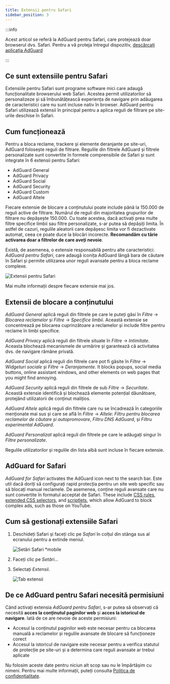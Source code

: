 ```yaml
---
title: Extensii pentru Safari
sidebar_position: 3
---
```


:::info

Acest articol se referă la AdGuard pentru Safari, care protejează doar browserul dvs. Safari. Pentru a vă proteja întregul dispozitiv, [descărcați aplicația AdGuard](https://agrd.io/download-kb-adblock)

:::

## Ce sunt extensiile pentru Safari

Extensiile pentru Safari sunt programe software mici care adaugă funcționalitate browserului web Safari. Acestea permit utilizatorilor să personalizeze și să îmbunătățească experiența de navigare prin adăugarea de caracteristici care nu sunt incluse nativ în browser. AdGuard pentru Safari utilizează extensii în principal pentru a aplica reguli de filtrare pe site-urile deschise în Safari.

## Cum funcționează

Pentru a bloca reclame, trackere și elemente deranjante pe site-uri, AdGuard folosește reguli de filtrare. Regulile din filtrele AdGuard și filtrele personalizate sunt convertite în formele comprensibile de Safari și sunt integrate în 6 extensii pentru Safari:

- AdGuard General
- AdGuard Privacy
- AdGuard Social
- AdGuard Security
- AdGuard Custom
- AdGuard Altele

Fiecare extensie de blocare a conținutului poate include până la 150.000 de reguli active de filtrare. Numărul de reguli din majoritatea grupurilor de filtrare nu depășește 150.000. Cu toate acestea, dacă activați prea multe filtre specifice limbii sau filtre personalizate, s-ar putea să depășiți limita. În astfel de cazuri, regulile aleatorii care depășesc limita vor fi dezactivate automat, ceea ce poate duce la blocări incorecte. **Recomandăm cu tărie activarea doar a filtrelor de care aveți nevoie**.

Există, de asemenea, o extensie responsabilă pentru alte caracteristici: *AdGuard pentru Safari*, care adaugă iconița AdGuard lângă bara de căutare în Safari și permite utilizarea unor reguli avansate pentru a bloca reclame complexe.

![Extensii pentru Safari](https://cdn.adtidy.org/content/kb/ad_blocker/safari/adguard-for-safari-icon1.png)

Mai multe informații despre fiecare extensie mai jos.

## Extensii de blocare a conținutului

*AdGuard General* aplică reguli din filtrele pe care le puteți găsi în *Filtre* → *Blocarea reclamelor* și *Filtre* → *Specifice limbii*. Această extensie se concentrează pe blocarea cuprinzătoare a reclamelor și include filtre pentru reclame în limbi specifice.

*AdGuard Privacy* aplică reguli din filtrele situate în *Filtre* → *Intimitate*. Aceasta blochează mecanismele de urmărire și garantează că activitatea dvs. de navigare rămâne privată.

*AdGuard Social* aplică reguli din filtrele care pot fi găsite în *Filtre* → *Widgeturi sociale* și *Filtre* → *Deranjamente*. It blocks popups, social media buttons, online assistant windows, and other elements on web pages that you might find annoying.

*AdGuard Security* aplică reguli din filtrele de sub *Filtre* → *Securitate*. Această extensie identifică și blochează elemente potențial dăunătoare, protejând utilizatorii de conținut malițios.

*AdGuard Altele* aplică reguli din filtrele care nu se încadrează în categoriile menționate mai sus și care se află în *Filtre* → *Altele*: *Filtru pentru blocarea reclamelor de căutare și autopromovare*, *Filtru DNS AdGuard*, și *Filtru experimental AdGuard*.

*AdGuard Personalizat* aplică reguli din filtrele pe care le adăugați singur în *Filtre personalizate*.

Regulile utilizatorilor și regulile din lista albă sunt incluse în fiecare extensie.

## AdGuard for Safari

*AdGuard for Safari* activates the AdGuard icon next to the search bar. Este util dacă doriți să configurați rapid protecția pentru un site web specific sau să blocați manual reclamele. De asemenea, conține reguli avansate care nu sunt convertite în formatul acceptat de Safari. These include [CSS rules](/general/ad-filtering/create-own-filters#cosmetic-css-rules), [extended CSS selectors](/general/ad-filtering/create-own-filters#extended-css-selectors), and [scriptlets](/general/ad-filtering/create-own-filters#scriptlets), which allow AdGuard to block complex ads, such as those on YouTube.

## Cum să gestionați extensiile Safari

1. Deschideți Safari și faceți clic pe *Safari* în colțul din stânga sus al ecranului pentru a extinde meniul.

    ![Setări Safari *mobile](https://cdn.adtidy.org/content/kb/ad_blocker/safari/adguard-for-safari-settings1.png)

1. Faceți clic pe *Setări...*

1. Selectați *Extensii*.

    ![Tab extensii](https://cdn.adtidy.org/content/kb/ad_blocker/safari/adguard-for-safari-extensions1.png)

## De ce AdGuard pentru Safari necesită permisiuni

Când activați extensia *AdGuard pentru Safari*, s-ar putea să observați că necesită **acces la conținutul paginilor web** și **acces la istoricul de navigare**. Iată de ce are nevoie de aceste permisiuni:

- Accesul la conținutul paginilor web este necesar pentru ca blocarea manuală a reclamelor și regulile avansate de blocare să funcționeze corect
- Accesul la istoricul de navigare este necesar pentru a verifica statutul de protecție pe site-uri și a determina care reguli avansate ar trebui aplicate

Nu folosim aceste date pentru niciun alt scop sau nu le împărtășim cu nimeni. Pentru mai multe informații, puteți consulta [Politica de confidențialitate](https://adguard.com/privacy.html).
